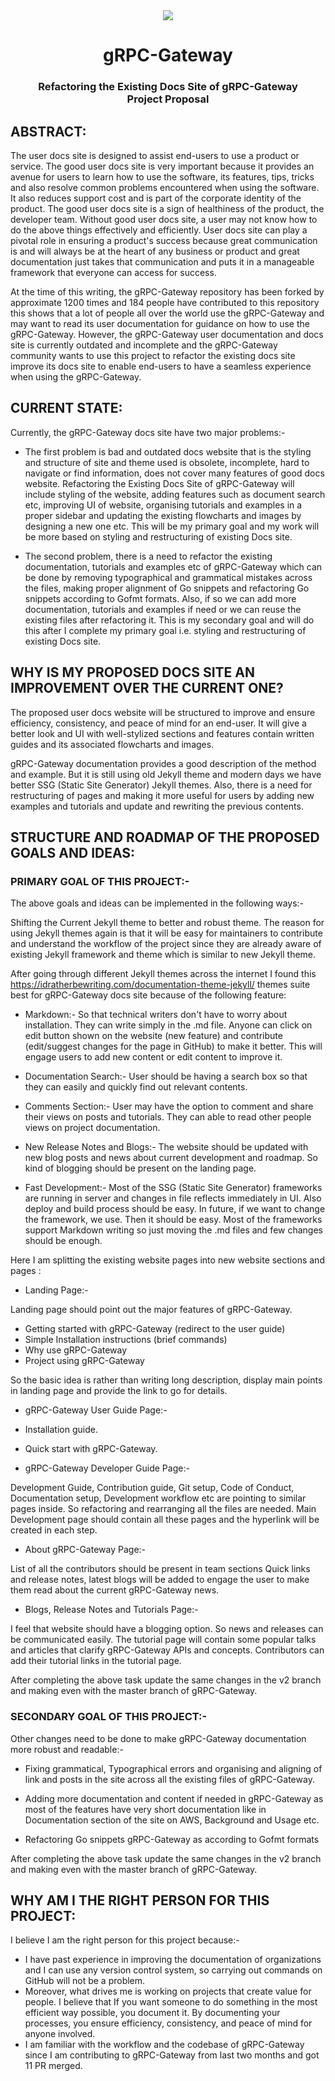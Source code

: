 <div align="center">
<img src="assets/logo.svg" />
<br />
<h1>gRPC-Gateway</h1>
<h3>
Refactoring the Existing Docs Site of gRPC-Gateway
<br />
Project Proposal
</h3>
</div>

## ABSTRACT:

The user docs site is designed to assist end-users to use a product or service. The good user docs site is very important because it provides an avenue for users to learn how to use the software, its features, tips, tricks and also resolve common problems encountered when using the software. It also reduces support cost and is part of the corporate identity of the product. The good user docs site is a sign of healthiness of the product, the developer team. Without good user docs site, a user may not know how to do the above things effectively and efficiently. User docs site can play a pivotal role in ensuring a product's success because great communication is and will always be at the heart of any business or product and great documentation just takes that communication and puts it in a manageable framework that everyone can access for success.

At the time of this writing, the gRPC-Gateway repository has been forked by approximate 1200 times and 184 people have contributed to this repository this shows that a lot of people all over the world use the gRPC-Gateway and may want to read its user documentation for guidance on how to use the gRPC-Gateway. However, the gRPC-Gateway user documentation and docs site is currently outdated and incomplete and the gRPC-Gateway community wants to use this project to refactor the existing docs site improve its docs site to enable end-users to have a seamless experience when using the gRPC-Gateway.

## CURRENT STATE:

Currently, the gRPC-Gateway docs site have two major problems:-

- The first problem is bad and outdated docs website that is the styling and structure of site and theme used is obsolete, incomplete, hard to navigate or find information, does not cover many features of good docs website. Refactoring the Existing Docs Site of gRPC-Gateway will include styling of the website, adding features such as document search etc, improving UI of website, organising tutorials and examples in a proper sidebar and updating the existing flowcharts and images by designing a new one etc. This will be my primary goal and my work will be more based on styling and restructuring of existing Docs site.

- The second problem, there is a need to refactor the existing documentation, tutorials and examples etc of gRPC-Gateway which can be done by removing typographical and grammatical mistakes across the files, making proper alignment of Go snippets and refactoring Go snippets according to Gofmt formats. Also, if so we can add more documentation, tutorials and examples if need or we can reuse the existing files after refactoring it. This is my secondary goal and will do this after I complete my primary goal i.e. styling and restructuring of existing Docs site.

## WHY IS MY PROPOSED DOCS SITE AN IMPROVEMENT OVER THE CURRENT ONE?

The proposed user docs website will be structured to improve and ensure efficiency, consistency, and peace of mind for an end-user. It will give a better look and UI with well-stylized sections and features contain written guides and its associated flowcharts and images.

gRPC-Gateway documentation provides a good description of the method and example. But it is still using old Jekyll theme and modern days we have better SSG (Static Site Generator) Jekyll themes. Also, there is a need for restructuring of pages and making it more useful for users by adding new examples and tutorials and update and rewriting the previous contents.

## STRUCTURE AND ROADMAP OF THE PROPOSED GOALS AND IDEAS:

### PRIMARY GOAL OF THIS PROJECT:-

The above goals and ideas can be implemented in the following ways:-

Shifting the Current Jekyll theme to better and robust theme. The reason for using Jekyll themes again is that it will be easy for maintainers to contribute and understand the workflow of the project since they are already aware of existing Jekyll framework and theme which is similar to new Jekyll theme.

After going through different Jekyll themes across the internet I found this https://idratherbewriting.com/documentation-theme-jekyll/ themes suite best for gRPC-Gateway docs site because of the following feature:

- Markdown:-
  So that technical writers don't have to worry about installation. They can write simply in the .md file. Anyone can click on edit button shown on the website (new feature) and contribute (edit/suggest changes for the page in GitHub) to make it better. This will engage users to add new content or edit content to improve it.

- Documentation Search:-
  User should be having a search box so that they can easily and quickly find out relevant contents.

- Comments Section:-
  User may have the option to comment and share their views on posts and tutorials. They can able to read other people views on project documentation.

- New Release Notes and Blogs:-
  The website should be updated with new blog posts and news about current development and roadmap. So kind of blogging should be present on the landing page.

- Fast Development:-
  Most of the SSG (Static Site Generator) frameworks are running in server and changes in file reflects immediately in UI. Also deploy and build process should be easy.
  In future, if we want to change the framework, we use. Then it should be easy. Most of the frameworks support Markdown writing so just moving the .md files and few changes should be enough.

Here I am splitting the existing website pages into new website sections and pages :

- Landing Page:-

Landing page should point out the major features of gRPC-Gateway.

- Getting started with gRPC-Gateway (redirect to the user guide)
- Simple Installation instructions (brief commands)
- Why use gRPC-Gateway
- Project using gRPC-Gateway

So the basic idea is rather than writing long description, display main points in landing page and provide the link to go for details.

- gRPC-Gateway User Guide Page:-

- Installation guide.
- Quick start with gRPC-Gateway.

- gRPC-Gateway Developer Guide Page:-

Development Guide, Contribution guide, Git setup, Code of Conduct, Documentation setup, Development workflow etc are pointing to similar pages inside. So refactoring and rearranging all the files are needed. Main Development page should contain all these pages and the hyperlink will be created in each step.

- About gRPC-Gateway Page:-

List of all the contributors should be present in team sections
Quick links and release notes, latest blogs will be added to engage the user to make them read about the current gRPC-Gateway news.

- Blogs, Release Notes and Tutorials Page:-

I feel that website should have a blogging option. So news and releases can be communicated easily. The tutorial page will contain some popular talks and articles that clarify gRPC-Gateway APIs and concepts. Contributors can add their tutorial links in the tutorial page.

After completing the above task update the same changes in the v2 branch and making even with the master branch of gRPC-Gateway.

### SECONDARY GOAL OF THIS PROJECT:-

Other changes need to be done to make gRPC-Gateway documentation more robust and readable:-

- Fixing grammatical, Typographical errors and organising and aligning of link and posts in the site across all the existing files of gRPC-Gateway.

- Adding more documentation and content if needed in gRPC-Gateway as most of the features have very short documentation like in Documentation section of the site on AWS, Background and Usage etc.

- Refactoring Go snippets gRPC-Gateway as according to Gofmt formats

After completing the above task update the same changes in the v2 branch and making even with the master branch of gRPC-Gateway.

## WHY AM I THE RIGHT PERSON FOR THIS PROJECT:

I believe I am the right person for this project because:-

- I have past experience in improving the documentation of organizations and I can use any version control system, so carrying out commands on GitHub will not be a problem.
- Moreover, what drives me is working on projects that create value for people.
  I believe that If you want someone to do something in the most efficient way possible, you document it. By documenting your processes, you ensure efficiency, consistency, and peace of mind for anyone involved.
- I am familiar with the workflow and the codebase of gRPC-Gateway since I am contributing to gRPC-Gateway from last two months and got 11 PR merged.
